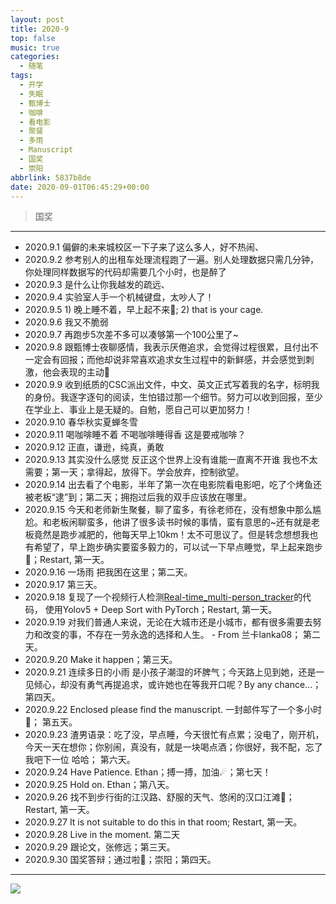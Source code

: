 ```yaml
---
layout: post
title: 2020-9
top: false
music: true
categories:
  - 随笔
tags:
  - 开学
  - 失眠
  - 甄博士
  - 咖啡
  - 看电影
  - 聚餐
  - 多雨
  - Manuscript
  - 国奖
  - 崇阳
abbrlink: 5837b8de
date: 2020-09-01T06:45:29+00:00
---
```


> 国奖


<!--more-->

<meting-js
	name="Attention"
	artist="Charlie Puth"
	url="https://cdn.jsdelivr.net/gh/xunhs-hosts/media@master/attention-062438.mp3" >
  <pre hidden>
  [00:09.180]You've been running round, running round, running round throwing that dirt all on my name[00:14.040]Cause you knew that I, knew that I, knew that I'd call you up[00:18.690]You've been going round, going round, going round every party in LA[00:23.580]Cause you knew that I, knew that I, knew that I be at one[00:27.070][00:29.020]I know that dress is karma, perfume regret[00:33.300]You got me thinking 'bout when you were mine[00:38.490]And now I'm all up on ya, what you expect[00:42.850]But you're not coming home with me tonight[00:45.970][00:46.670]You just want attention[00:49.080]You don't want my heart[00:51.470]Maybe you just hate the thought of me with someone new[00:56.020]Yeah, you just want attention[00:58.810]I knew from the start[01:01.090]You're just making sure I'm never getting over you[01:04.960][01:06.840]You've been running round, running round, running round throwing that dirt all on my name[01:11.550]'Cause you knew that I, knew that I, knew that I'd call you up[01:16.350]Baby, now that we're, now that we're, now that we're right here standing face to face[01:21.260]You already know, already know, already know that you won, oh[01:26.410][01:26.560]I know that dress is karma, perfume regret[01:30.920]You got me thinking 'bout when you were mine[01:33.430]You got me thinking 'bout when you were mine[01:36.220]And now I'm all up on ya, what you expect[01:40.580]But you're not coming home with me tonight[01:44.350][01:44.360]You just want attention[01:46.680]You don't want my heart[01:49.090]Maybe you just hate the thought of me with someone new[01:53.590]Yeah, you just want attention[01:56.310]I knew from the start[01:58.650]You're just making sure I'm never getting over you[02:02.740][02:05.300]What are you doing to me?[02:06.930]What are you doing, huh? (What are you doing)[02:09.980]What are you doing to me?[02:11.870]What are you doing, huh? (What are you doing)[02:14.790]What are you doing to me?[02:16.660]What are you doing huh? (What are you doing)[02:19.540]What are you doing to me?[02:21.480]What are you doing, huh?[02:23.360][02:24.240]I know that dress is karma, perfume regret[02:28.610]You got me thinking 'bout when you were mine[02:33.800]And now I'm all up on ya, what you expect[02:38.130]But you're not coming home with me tonight[02:41.340][02:44.300]You just want attention[02:46.760]You don't want my heart[02:48.990]Maybe you just hate the thought of me with someone new[02:53.570]Yeah, you just want attention[02:56.310]I knew from the start[02:58.620]You're just making sure I'm never getting over you (over you)[03:04.000][03:05.230]What are you doing to me? (hey)[03:07.030]What are you doing, huh? (What are you doing, what?)[03:10.150]What are you doing to me?[03:11.860]What are you doing, huh? (yeah you just want attention)[03:14.850]What are you doing to me? (I knew from the start)[03:16.760]What are you doing huh? (You're just making sure I'll never get in over you)[03:19.720]What are you doing to me?[03:21.420]What are you doing, huh?
  </pre>
</meting-js>


---


- 2020.9.1 偏僻的未来城校区一下子来了这么多人，好不热闹、
- 2020.9.2 参考别人的出租车处理流程跑了一遍。别人处理数据只需几分钟，你处理同样数据写的代码却需要几个小时，也是醉了
- 2020.9.3 是什么让你我越发的疏远、
- 2020.9.4 实验室人手一个机械键盘，太吵人了！
- 2020.9.5 1) 晚上睡不着，早上起不来🐼; 2) that is your cage.
- 2020.9.6 我又不脆弱
- 2020.9.7 再跑步5次差不多可以凑够第一个100公里了~
- 2020.9.8 跟甄博士夜聊感情，我表示厌倦追求，会觉得过程很累，且付出不一定会有回报；而他却说非常喜欢追求女生过程中的新鲜感，并会感觉到刺激，他会表现的主动🌚
- 2020.9.9 收到纸质的CSC派出文件，中文、英文正式写着我的名字，标明我的身份。我逐字逐句的阅读，生怕错过那一个细节。努力可以收到回报，至少在学业上、事业上是无疑的。自勉，愿自己可以更加努力！
- 2020.9.10 春华秋实夏蝉冬雪
- 2020.9.11 喝咖啡睡不着 不喝咖啡睡得香 这是要戒咖啡？
- 2020.9.12 正直，谦逊，纯真，勇敢
- 2020.9.13 其实没什么感觉 反正这个世界上没有谁能一直离不开谁 我也不太需要；第一天；拿得起，放得下。学会放弃，控制欲望。
- 2020.9.14 出去看了个电影，半年了第一次在电影院看电影吧，吃了个烤鱼还被老板“逮”到；第二天；拥抱过后我的双手应该放在哪里。
- 2020.9.15 今天和老师新生聚餐，聊了蛮多，有徐老师在，没有想象中那么尴尬。和老板闲聊蛮多，他讲了很多读书时候的事情，蛮有意思的~还有就是老板竟然是跑步减肥的，他每天早上10km！太不可思议了。但是转念想想我也有希望了，早上跑步确实要蛮多毅力的，可以试一下早点睡觉，早上起来跑步🏃；Restart, 第一天。
- 2020.9.16 一场雨 把我困在这里；第二天。
- 2020.9.17 第三天。
- 2020.9.18 复现了一个视频行人检测[Real-time_multi-person_tracker](https://github.com/mikel-brostrom/Yolov5_DeepSort_Pytorch)的代码， 使用Yolov5 + Deep Sort with PyTorch；Restart, 第一天。
- 2020.9.19 对我们普通人来说，无论在大城市还是小城市，都有很多需要去努力和改变的事，不存在一劳永逸的选择和人生。 - From 兰卡lanka08； 第二天。
- 2020.9.20 Make it happen；第三天。
- 2020.9.21 连续多日的小雨 是小孩子潮湿的坏脾气；今天路上见到她，还是一见倾心，却没有勇气再提追求，或许她也在等我开口呢？By any chance...； 第四天。
- 2020.9.22 Enclosed please find the manuscript. 一封邮件写了一个多小时📧； 第五天。
- 2020.9.23 渣男语录：吃了没，早点睡，今天很忙有点累；没电了，刚开机，今天一天在想你；你别闹，真没有，就是一块喝点酒；你很好，我不配，忘了我吧下一位 哈哈； 第六天。
- 2020.9.24 Have Patience. Ethan；搏一搏，加油☄；第七天！
- 2020.9.25 Hold on. Ethan；第八天。
- 2020.9.26 找不到步行街的江汉路、舒服的天气、悠闲的汉口江滩🤗；Restart, 第一天。
- 2020.9.27 It is not suitable to do this in that room; Restart, 第一天。
- 2020.9.28 Live in the moment. 第二天
- 2020.9.29 跟论文，张修远；第三天。
- 2020.9.30 国奖答辩；通过啦🙋；崇阳；第四天。
***

<!-- 插入图片 -->
![](https://cdn.jsdelivr.net/gh/xunhs/image_host/images/2020/9/pexels-thisisengineering-3862130.jpg)